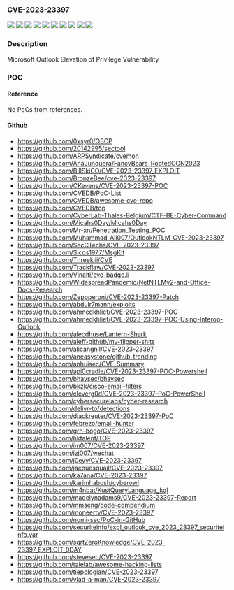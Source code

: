 ### [CVE-2023-23397](https://cve.mitre.org/cgi-bin/cvename.cgi?name=CVE-2023-23397)
![](https://img.shields.io/static/v1?label=Product&message=Microsoft%20365%20Apps%20for%20Enterprise&color=blue)
![](https://img.shields.io/static/v1?label=Product&message=Microsoft%20Office%202019&color=blue)
![](https://img.shields.io/static/v1?label=Product&message=Microsoft%20Office%20LTSC%202021&color=blue)
![](https://img.shields.io/static/v1?label=Product&message=Microsoft%20Outlook%202013%20Service%20Pack%201&color=blue)
![](https://img.shields.io/static/v1?label=Product&message=Microsoft%20Outlook%202016&color=blue)
![](https://img.shields.io/static/v1?label=Version&message=15.0.0.0%3C%2015.0.5537.1000%20&color=brighgreen)
![](https://img.shields.io/static/v1?label=Version&message=16.0.0.0%3C%2016.0.5387.1000%20&color=brighgreen)
![](https://img.shields.io/static/v1?label=Version&message=16.0.1%3C%20https%3A%2F%2Faka.ms%2FOfficeSecurityReleases%20&color=brighgreen)
![](https://img.shields.io/static/v1?label=Version&message=19.0.0%3C%20https%3A%2F%2Faka.ms%2FOfficeSecurityReleases%20&color=brighgreen)
![](https://img.shields.io/static/v1?label=Vulnerability&message=Elevation%20of%20Privilege&color=brighgreen)

### Description

Microsoft Outlook Elevation of Privilege Vulnerability

### POC

#### Reference
No PoCs from references.

#### Github
- https://github.com/0xsyr0/OSCP
- https://github.com/20142995/sectool
- https://github.com/ARPSyndicate/cvemon
- https://github.com/AnaJunquera/FancyBears_RootedCON2023
- https://github.com/BillSkiCO/CVE-2023-23397_EXPLOIT
- https://github.com/BronzeBee/cve-2023-23397
- https://github.com/CKevens/CVE-2023-23397-POC
- https://github.com/CVEDB/PoC-List
- https://github.com/CVEDB/awesome-cve-repo
- https://github.com/CVEDB/top
- https://github.com/CyberLab-Thales-Belgium/CTF-BE-Cyber-Command
- https://github.com/Micahs0Day/Micahs0Day
- https://github.com/Mr-xn/Penetration_Testing_POC
- https://github.com/Muhammad-Ali007/OutlookNTLM_CVE-2023-23397
- https://github.com/SecCTechs/CVE-2023-23397
- https://github.com/Sicos1977/MsgKit
- https://github.com/Threekiii/CVE
- https://github.com/Trackflaw/CVE-2023-23397
- https://github.com/Vinalti/cve-badge.li
- https://github.com/WidespreadPandemic/NetNTLMv2-and-Office-Docs-Research
- https://github.com/Zeppperoni/CVE-2023-23397-Patch
- https://github.com/abdulr7mann/exploits
- https://github.com/ahmedkhlief/CVE-2023-23397-POC
- https://github.com/ahmedkhlief/CVE-2023-23397-POC-Using-Interop-Outlook
- https://github.com/alecdhuse/Lantern-Shark
- https://github.com/aleff-github/my-flipper-shits
- https://github.com/alicangnll/CVE-2023-23397
- https://github.com/aneasystone/github-trending
- https://github.com/anhuisec/CVE-Summary
- https://github.com/api0cradle/CVE-2023-23397-POC-Powershell
- https://github.com/bhavsec/bhavsec
- https://github.com/bkzk/cisco-email-filters
- https://github.com/cleverg0d/CVE-2023-23397-PoC-PowerShell
- https://github.com/cybersecurelabs/cyber-research
- https://github.com/delivr-to/detections
- https://github.com/djackreuter/CVE-2023-23397-PoC
- https://github.com/febrezo/email-hunter
- https://github.com/grn-bogo/CVE-2023-23397
- https://github.com/hktalent/TOP
- https://github.com/im007/CVE-2023-23397
- https://github.com/izj007/wechat
- https://github.com/j0eyv/CVE-2023-23397
- https://github.com/jacquesquail/CVE-2023-23397
- https://github.com/ka7ana/CVE-2023-23397
- https://github.com/karimhabush/cyberowl
- https://github.com/m4nbat/KustQueryLanguage_kql
- https://github.com/madelynadams9/CVE-2023-23397-Report
- https://github.com/mmseng/code-compendium
- https://github.com/moneertv/CVE-2023-23397
- https://github.com/nomi-sec/PoC-in-GitHub
- https://github.com/securiteinfo/expl_outlook_cve_2023_23397_securiteinfo.yar
- https://github.com/sqrtZeroKnowledge/CVE-2023-23397_EXPLOIT_0DAY
- https://github.com/stevesec/CVE-2023-23397
- https://github.com/taielab/awesome-hacking-lists
- https://github.com/tiepologian/CVE-2023-23397
- https://github.com/vlad-a-man/CVE-2023-23397

